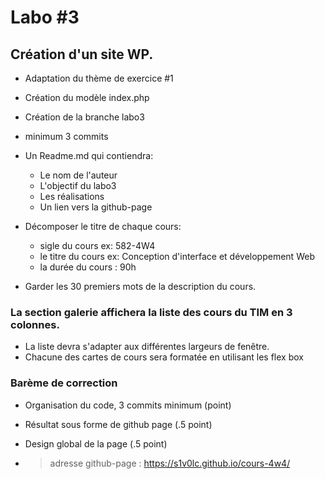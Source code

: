 # Labo #3
## Création d'un site WP.
- Adaptation du thème de exercice #1
- Création du modèle index.php
- Création de la branche labo3
- minimum 3 commits
- Un Readme.md qui contiendra:
    - Le nom de l'auteur
    - L'objectif du labo3
    - Les réalisations
    - Un lien vers la github-page
- Décomposer le titre de chaque cours:
    - sigle du cours ex: 582-4W4
    - le titre du cours  ex: Conception d'interface et développement Web
    - la durée du cours : 90h

- Garder les 30 premiers mots de la description du cours.

### La section galerie affichera la liste des cours du TIM en 3 colonnes.
- La liste devra s'adapter aux différentes largeurs de fenêtre.
- Chacune des cartes de cours sera formatée en utilisant les flex box

### Barème de correction
- Organisation du code, 3 commits minimum (point)
- Résultat sous forme de github page (.5 point)
- Design global de la page (.5 point)

- > adresse github-page : https://s1v0lc.github.io/cours-4w4/